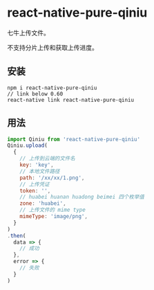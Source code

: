 # react-native-pure-qiniu

七牛上传文件。

不支持分片上传和获取上传进度。

## 安装

```
npm i react-native-pure-qiniu
// link below 0.60
react-native link react-native-pure-qiniu
```

## 用法

```js
import Qiniu from 'react-native-pure-qiniu'
Qiniu.upload(
  {
    // 上传到云端的文件名
    key: 'key',
    // 本地文件路径
    path: '/xx/xx/1.png',
    // 上传凭证
    token: '',
    // huabei huanan huadong beimei 四个枚举值
    zone: 'huabei',
    // 上传文件的 mime type
    mimeType: 'image/png',
  }
)
.then(
  data => {
    // 成功
  },
  error => {
    // 失败
  }
)
```